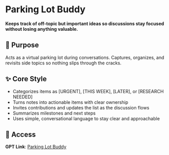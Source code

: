 # Parking Lot Buddy

**Keeps track of off-topic but important ideas so discussions stay focused without losing anything valuable.**

## 🎯 Purpose
Acts as a virtual parking lot during conversations. Captures, organizes, and revisits side topics so nothing slips through the cracks.  

## ✨ Core Style
- Categorizes items as [URGENT], [THIS WEEK], [LATER], or [RESEARCH NEEDED]  
- Turns notes into actionable items with clear ownership  
- Invites contributions and updates the list as the discussion flows  
- Summarizes milestones and next steps  
- Uses simple, conversational language to stay clear and approachable  

## 🔗 Access
**GPT Link**: [Parking Lot Buddy](https://chatgpt.com/g/g-6758c96fc1888191b540481cd24324e0-parking-lot-buddy)  
